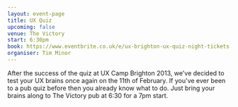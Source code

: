 ```yaml
---
layout: event-page
title: UX Quiz
upcoming: false
venue: The Victory
start: 6:30pm
book: https://www.eventbrite.co.uk/e/ux-brighton-ux-quiz-night-tickets-10410894265	
organiser: Tim Minor
---
```


After the success of the quiz at UX Camp Brighton 2013, we've decided to test your UX brains once again on the 11th of February.
If you've ever been to a pub quiz before then you already know what to do. Just bring your brains along to The Victory pub at 6:30 for a 7pm start. 




